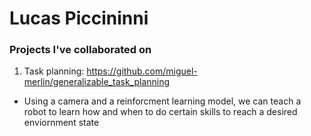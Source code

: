 # Lucas Piccininni

### Projects I've collaborated on
1. Task planning: https://github.com/miguel-merlin/generalizable_task_planning
  * Using a camera and a reinforcment learning model, we can teach a robot to learn how and when to do certain skills to reach a desired enviornment state
